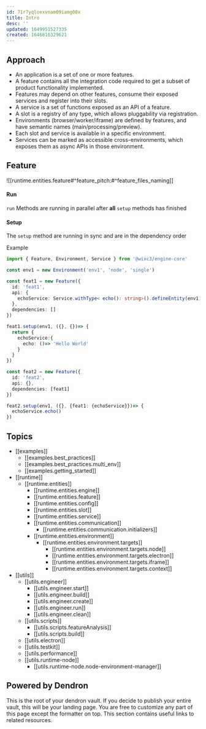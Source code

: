```yaml
---
id: 71r7yqloexvnam09iamg00x
title: Intro
desc: ''
updated: 1649951527335
created: 1646816329621
---
```


## Approach

- An application is a set of one or more features.
- A feature contains all the integration code required to get a subset of product functionality implemented.
- Features may depend on other features, consume their exposed services and register into their slots.
- A service is a set of functions exposed as an API of a feature.
- A slot is a registry of any type, which allows pluggability via registration.
- Environments (browser/worker/iframe) are defined by features, and have semantic names (main/processing/preview).
- Each slot and service is available in a specific environment.
- Services can be marked as accessible cross-environments, which exposes them as async APIs in those environment.

## Feature

![[runtime.entities.feature#^feature_pitch:#^feature_files_naming]]

#### Run

`run` Methods are running in parallel after **all** `setup` methods has finished

#### Setup

The `setup` method are running in sync and are in the dependency order 

Example

```typescript
import { Feature, Environment, Service } from '@wixc3/engine-core'

const env1 = new Environment('env1', 'node', 'single')

const feat1 = new Feature({
  id: 'feat1',
  api: {
    echoService: Service.withType< echo(): string>().defineEntity(env1)
  },
  dependencies: []
})

feat1.setup(env1, ({}, {})=> {
  return {
    echoService:{
      echo: ()=> 'Hello World'
    }
  }
})

const feat2 = new Feature({
  id: 'feat2',
  api: {},
  dependencies: [feat1]
})

feat2.setup(env1, ({}, {feat1: {echoService}})=> {
  echoService.echo()
})
```

## Topics

- [[examples]]
    - [[examples.best_practices]]
    - [[examples.best_practices.multi_env]]
    - [[examples.getting_started]]
- [[runtime]]
  - [[runtime.entities]]
    - [[runtime.entities.engine]]
    - [[runtime.entities.feature]]
    - [[runtime.entities.config]]
    - [[runtime.entities.slot]]
    - [[runtime.entities.service]]
    - [[runtime.entities.communication]]
      - [[runtime.entities.communication.initializers]]
    - [[runtime.entities.environment]]
      - [[runtime.entities.environment.targets]]
        - [[runtime.entities.environment.targets.node]]
        - [[runtime.entities.environment.targets.electron]]
        - [[runtime.entities.environment.targets.iframe]]
        - [[runtime.entities.environment.targets.context]]
- [[utils]]
  - [[utils.engineer]]
    - [[utils.engineer.start]]
    - [[utils.engineer.build]]
    - [[utils.engineer.create]]
    - [[utils.engineer.run]]
    - [[utils.engineer.clean]]
  - [[utils.scripts]]
    - [[utils.scripts.featureAnalysis]]
    - [[utils.scripts.build]]
  - [[utils.electron]]
  - [[utils.testkit]]
  - [[utils.performance]]
  - [[utils.runtime-node]]
    - [[utils.runtime-node.node-environment-manager]]


## Powered by Dendron

This is the root of your dendron vault. If you decide to publish your entire vault, this will be your landing page. You are free to customize any part of this page except the formatter on top.
This section contains useful links to related resources.